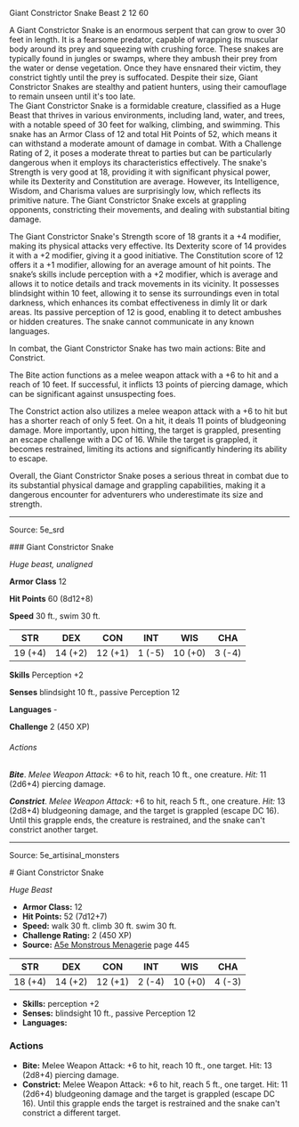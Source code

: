 <MonsterName/>Giant Constrictor Snake</MonsterName>
<CreatureType/>Beast</CreatureType>
<CR/>2</CR>
<AC/>12</AC>
<HP/>60</HP>
<summary>A Giant Constrictor Snake is an enormous serpent that can grow to over 30 feet in length. It is a fearsome predator, capable of wrapping its muscular body around its prey and squeezing with crushing force. These snakes are typically found in jungles or swamps, where they ambush their prey from the water or dense vegetation. Once they have ensnared their victim, they constrict tightly until the prey is suffocated. Despite their size, Giant Constrictor Snakes are stealthy and patient hunters, using their camouflage to remain unseen until it's too late.</summary>

<summary>The Giant Constrictor Snake is a formidable creature, classified as a Huge Beast that thrives in various environments, including land, water, and trees, with a notable speed of 30 feet for walking, climbing, and swimming. This snake has an Armor Class of 12 and total Hit Points of 52, which means it can withstand a moderate amount of damage in combat. With a Challenge Rating of 2, it poses a moderate threat to parties but can be particularly dangerous when it employs its characteristics effectively. The snake's Strength is very good at 18, providing it with significant physical power, while its Dexterity and Constitution are average. However, its Intelligence, Wisdom, and Charisma values are surprisingly low, which reflects its primitive nature. The Giant Constrictor Snake excels at grappling opponents, constricting their movements, and dealing with substantial biting damage.</summary>

<detail>

The Giant Constrictor Snake's Strength score of 18 grants it a +4 modifier, making its physical attacks very effective. Its Dexterity score of 14 provides it with a +2 modifier, giving it a good initiative. The Constitution score of 12 offers it a +1 modifier, allowing for an average amount of hit points. The snake’s skills include perception with a +2 modifier, which is average and allows it to notice details and track movements in its vicinity. It possesses blindsight within 10 feet, allowing it to sense its surroundings even in total darkness, which enhances its combat effectiveness in dimly lit or dark areas. Its passive perception of 12 is good, enabling it to detect ambushes or hidden creatures. The snake cannot communicate in any known languages.

In combat, the Giant Constrictor Snake has two main actions: Bite and Constrict. 

The Bite action functions as a melee weapon attack with a +6 to hit and a reach of 10 feet. If successful, it inflicts 13 points of piercing damage, which can be significant against unsuspecting foes. 

The Constrict action also utilizes a melee weapon attack with a +6 to hit but has a shorter reach of only 5 feet. On a hit, it deals 11 points of bludgeoning damage. More importantly, upon hitting, the target is grappled, presenting an escape challenge with a DC of 16. While the target is grappled, it becomes restrained, limiting its actions and significantly hindering its ability to escape.

Overall, the Giant Constrictor Snake poses a serious threat in combat due to its substantial physical damage and grappling capabilities, making it a dangerous encounter for adventurers who underestimate its size and strength.</detail>



---

Source: 5e_srd

<statblock>
### Giant Constrictor Snake

*Huge beast, unaligned*

**Armor Class** 12

**Hit Points** 60 (8d12+8)

**Speed** 30 ft., swim 30 ft.

| STR     | DEX     | CON     | INT    | WIS     | CHA    |
|---------|---------|---------|--------|---------|--------|
| 19 (+4) | 14 (+2) | 12 (+1) | 1 (-5) | 10 (+0) | 3 (-4) |

**Skills** Perception +2

**Senses** blindsight 10 ft., passive Perception 12

**Languages** -

**Challenge** 2 (450 XP)

###### Actions

***Bite***. *Melee Weapon Attack:* +6 to hit, reach 10 ft., one creature. *Hit:* 11 (2d6+4) piercing damage.

***Constrict***. *Melee Weapon Attack:* +6 to hit, reach 5 ft., one creature. *Hit:* 13 (2d8+4) bludgeoning damage, and the target is grappled (escape DC 16). Until this grapple ends, the creature is restrained, and the snake can't constrict another target.</statblock>




---

Source: 5e_artisinal_monsters

<statblock>
# Giant Constrictor Snake

*Huge* *Beast*

- **Armor Class:** 12
- **Hit Points:** 52 (7d12+7)
- **Speed:** walk 30 ft. climb 30 ft. swim 30 ft.
- **Challenge Rating:** 2 (450 XP)
- **Source:** [A5e Monstrous Menagerie](https://enpublishingrpg.com/products/level-up-monstrous-menagerie-a5e) page 445

| STR | DEX | CON | INT | WIS | CHA |
| --- | --- | --- | --- | --- | --- |
| 18 (+4) | 14 (+2) | 12 (+1) | 2 (-4) | 10 (+0) | 4 (-3) |

- **Skills:** perception +2
- **Senses:** blindsight 10 ft., passive Perception 12
- **Languages:** 

### Actions

- **Bite:** Melee Weapon Attack: +6 to hit, reach 10 ft., one target. Hit: 13 (2d8+4) piercing damage.
- **Constrict:** Melee Weapon Attack: +6 to hit, reach 5 ft., one target. Hit: 11 (2d6+4) bludgeoning damage and the target is grappled (escape DC 16). Until this grapple ends  the target is restrained and the snake can't constrict a different target.


</statblock>


